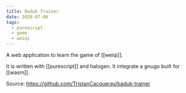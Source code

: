 ```yaml
---
title: Baduk Trainer
date: 2020-07-06
tags:
  - purescript
  - game
  - weiqi
---
```


A web application to learn the game of [[weiqi]].

It is written with [[purescript]] and halogen. It integrate a gnugo built for [[wasm]].

Source: https://github.com/TristanCacqueray/baduk-trainer
